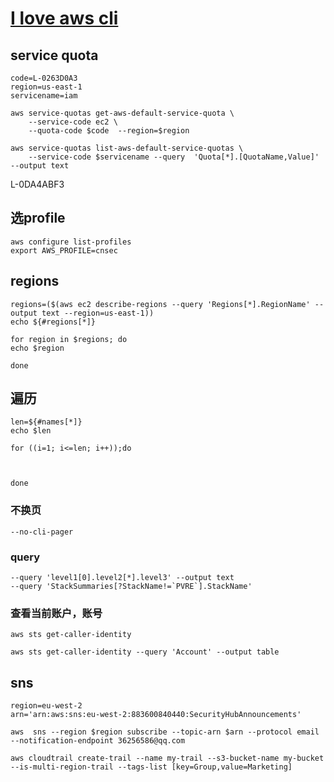 # [I love aws cli](https://awscli.amazonaws.com/v2/documentation/api/latest/reference/index.html#cli-aws)

## service quota
```
code=L-0263D0A3
region=us-east-1
servicename=iam
```
```
aws service-quotas get-aws-default-service-quota \
    --service-code ec2 \
    --quota-code $code  --region=$region

```

```
aws service-quotas list-aws-default-service-quotas \
    --service-code $servicename --query  'Quota[*].[QuotaName,Value]' --output text
```

L-0DA4ABF3

## 选profile

```
aws configure list-profiles
export AWS_PROFILE=cnsec
```

## regions
```
regions=($(aws ec2 describe-regions --query 'Regions[*].RegionName' --output text --region=us-east-1))
echo ${#regions[*]}
```
```
for region in $regions; do
echo $region

done
```
## 遍历
```
len=${#names[*]}
echo $len
```
```
for ((i=1; i<=len; i++));do



done
```
### 不换页
```
--no-cli-pager
```
### query
```
--query 'level1[0].level2[*].level3' --output text
--query 'StackSummaries[?StackName!=`PVRE`].StackName' 
```
### 查看当前账户，账号
```
aws sts get-caller-identity
```

```
aws sts get-caller-identity --query 'Account' --output table
```
## sns
```
region=eu-west-2
arn='arn:aws:sns:eu-west-2:883600840440:SecurityHubAnnouncements'
```

```
aws  sns --region $region subscribe --topic-arn $arn --protocol email --notification-endpoint 36256586@qq.com
```


```
aws cloudtrail create-trail --name my-trail --s3-bucket-name my-bucket --is-multi-region-trail --tags-list [key=Group,value=Marketing]
```
